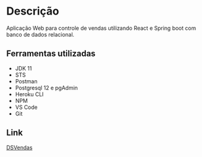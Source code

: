 # Descrição

Aplicação Web para controle de vendas utilizando React e Spring boot com banco de dados relacional. 

## Ferramentas utilizadas

- JDK 11
- STS
- Postman
- Postgresql 12 e pgAdmin
- Heroku CLI
- NPM
- VS Code
- Git

## Link
[DSVendas](https://dsvendas-guilhermecandeia.netlify.app/dashboard)
